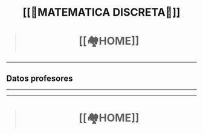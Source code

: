 # <p align = "center">[[🔗MATEMATICA DISCRETA🔗]]</p>

> # <p align = "center">[[🏘️HOME]]</p>

---
## Datos profesores 

---


---

> # <p align = "center">[[🏘️HOME]]</p>